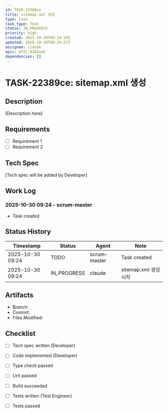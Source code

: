 ```yaml
---
id: TASK-22389ce
title: sitemap.xml 생성
type: task
task_type: feat
status: IN_PROGRESS
priority: high
created: 2025-10-30T09:24:29Z
updated: 2025-10-30T09:24:57Z
assignee: claude
epic: EPIC-8264aa5
dependencies: []
---
```


# TASK-22389ce: sitemap.xml 생성

## Description

[Description here]

## Requirements

- [ ] Requirement 1
- [ ] Requirement 2

## Tech Spec

[Tech spec will be added by Developer]

## Work Log

### 2025-10-30 09:24 - scrum-master
- Task created

## Status History

| Timestamp | Status | Agent | Note |
|-----------|--------|-------|------|
| 2025-10-30 09:24 | TODO | scrum-master | Task created |
| 2025-10-30 09:24 | IN_PROGRESS | claude | sitemap.xml 생성 시작 |

## Artifacts

- Branch:
- Commit:
- Files Modified:

## Checklist

- [ ] Tech spec written (Developer)
- [ ] Code implemented (Developer)
- [ ] Type check passed
- [ ] Lint passed
- [ ] Build succeeded
- [ ] Tests written (Test Engineer)
- [ ] Tests passed

